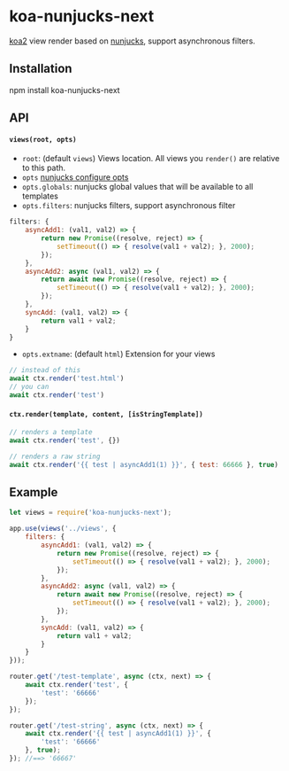# koa-nunjucks-next

[koa2](https://github.com/koajs/koa) view render based on [nunjucks](http://mozilla.github.io/nunjucks), support asynchronous filters.

## Installation

npm install koa-nunjucks-next

## API

#### `views(root, opts)`

* `root`: (default `views`) Views location. All views you `render()` are relative to this path.
* `opts` [nunjucks configure opts](http://mozilla.github.io/nunjucks/api.html#configure)
* `opts.globals`: nunjucks global values that will be available to all templates
* `opts.filters`: nunjucks filters, support asynchronous filter

```js
filters: {
	asyncAdd1: (val1, val2) => {
		return new Promise((resolve, reject) => {
			setTimeout(() => { resolve(val1 + val2); }, 2000);
		});
	},
	asyncAdd2: async (val1, val2) => {
		return await new Promise((resolve, reject) => {
			setTimeout(() => { resolve(val1 + val2); }, 2000);
		});
	},
	syncAdd: (val1, val2) => {
		return val1 + val2;
	}
}
```

* `opts.extname`: (default `html`) Extension for your views

```js
// instead of this
await ctx.render('test.html')
// you can
await ctx.render('test')
```

#### `ctx.render(template, content, [isStringTemplate])`

```js
// renders a template
await ctx.render('test', {})

// renders a raw string
await ctx.render('{{ test | asyncAdd1(1) }}', { test: 66666 }, true)

```

## Example
```js
let views = require('koa-nunjucks-next');

app.use(views('../views', {
	filters: {
		asyncAdd1: (val1, val2) => {
			return new Promise((resolve, reject) => {
				setTimeout(() => { resolve(val1 + val2); }, 2000);
			});
		},
		asyncAdd2: async (val1, val2) => {
			return await new Promise((resolve, reject) => {
				setTimeout(() => { resolve(val1 + val2); }, 2000);
			});
		},
		syncAdd: (val1, val2) => {
			return val1 + val2;
		}
	}
}));

router.get('/test-template', async (ctx, next) => {
	await ctx.render('test', {
		'test': '66666'
	});
});

router.get('/test-string', async (ctx, next) => {
	await ctx.render('{{ test | asyncAdd1(1) }}', {
		'test': '66666'
	}, true);
}); //==> '66667'
	
```